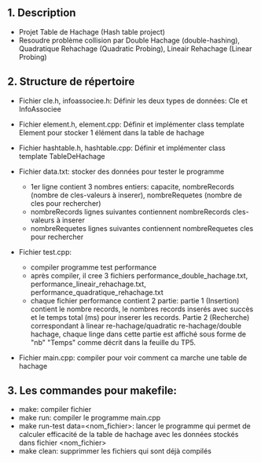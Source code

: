 
## 1. Description
  - Projet Table de Hachage (Hash table project)
  - Resoudre problème collision par Double Hachage (double-hashing), Quadratique Rehachage (Quadratic Probing), Lineair Rehachage (Linear Probing)
## 2. Structure de répertoire
 - Fichier cle.h, infoassociee.h: Définir les deux types de données: Cle et InfoAssociee

 - Fichier element.h, element.cpp: Définir et implémenter class template Element pour stocker 1 élément dans la table de hachage 

 - Fichier hashtable.h, hashtable.cpp: Définir et implémenter class template TableDeHachage

 - Fichier data.txt: stocker des données pour tester le programme
	+ 1er ligne contient 3 nombres entiers: capacite, nombreRecords (nombre de cles-valeurs à inserer), nombreRequetes (nombre de cles pour rechercher)
	+ nombreRecords lignes suivantes contiennent nombreRecords cles-valeurs à inserer
	+ nombreRequetes lignes suivantes contiennent nombreRequetes cles pour rechercher

 - Fichier test.cpp:  
	+ compiler programme test performance 
	+ après compiler, il cree 3 fichiers performance_double_hachage.txt, performance_lineair_rehachage.txt, performance_quadratique_rehachage.txt 
	+ chaque fichier performance contient 2 partie: partie 1 (Insertion) contient le nombre records, le nombres records inserés avec succès et le temps total (ms) pour inserer les records. Partie 2 (Recherche) correspondant à linear re-hachage/quadratic re-hachage/double hachage, chaque linge dans cette partie est affiché sous forme de "nb" "Temps" comme décrit dans la feuille du TP5. 

 - Fichier main.cpp: compiler pour voir comment ca marche une table de hachage	

## 3. Les commandes pour makefile:
 - make: compiler fichier
 - make run: compiler le programme main.cpp
 - make run-test data=<nom_fichier>: lancer le programme qui permet de calculer efficacité de la table de hachage avec les données stockés dans fichier <nom_fichier> 
 - make clean: supprimmer les fichiers qui sont déjà compilés
